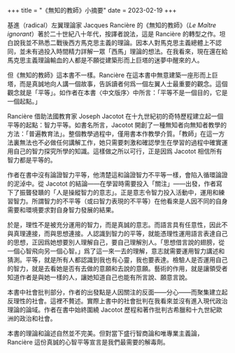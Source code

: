 +++
title = "《無知的教師》小摘要"
date = 2023-02-19
+++

基進（radical）左翼理論家 Jacques Rancière 的《無知的教師》（*Le Maître ignorant*）著於二十世紀八十年代，按譯者說法，這是 Rancière 的轉型之作。坦白說我並不熟悉二戰後西方馬克思主義的理論。因本人對馬克思主義總體上不認同，並未有過投入時間精力詳解一眾「西馬」理論的想法。在我看來，現在還在給馬克思主義理論輸血的人都是不願從建築形而上巨塔的迷夢中醒來的人。

但《無知的教師》這本書不一樣。Rancière 在這本書中無意建築一座形而上巨塔，而是真誠地向人講一個故事，告訴讀者何爲一個左翼人士最重要的觀念。這個觀念就是「平等」。如作者在本書〈中文版序〉中所言：「平等不是一個目的，它是一個起點。」

Rancière 借助法國教育家 Joseph Jacotot 在十九世紀初的奇特歷程建立起一個平等的起點：智力平等。如書名所言，Jacotot 開創了一種無知者向無知者教學的方法：「普遍教育法」。整個教學過程中，僅用書本作教學介質。「教師」在這一方法裏無法也不必做任何講解工作，她只需要刺激和確認學生在學習的過程中確實運用自己的智力探究所學的知識。這樣做之所以可行，正是因爲 Jacotot 相信所有智力都是平等的。

作者在書中沒有論證智力平等，他清楚這和論證智力不平等一樣，會陷入循環論證的泥淖中。從 Jacotot 的結論——在學習時需要投入「關注」——出發，作者寫下了振聾發聵的「人是操縱智力的意志」。正是意志令智力投入活動中，運用和練習智力。所謂智力的不平等（或曰智力表現的不平等）在他看來是人因不同的自身需要和環境要求對自身智力發展的結果。

於是，理性不是被充分運用的智力，而是真誠的意志。而語言具有任意性，因此不與真理連接，而與思想連接。人認識到智力的平等，就能憑理性運用語言表達自己的思想，正因爲她想要別人理解自己，要自己理解別人。「思想借言說的翅膀，從一個心智飛向另一個心智。」爲了這一來一去的理解，意志就需要運用智力講述和猜測。平等，就是所有人都認識到我也有心靈，我也要表達。檢驗人是否運用自己的智力，就是去看她是否有去做的意願和去說的意願。藝術的作用，就是讓領受者知道作者是與她一樣的人，讓她知道自己也能有所言說、願意言說。

本書中社會批判部分，作者的出發點是人因關注的反面——分心——而聚集建立起反理性的社會。這裡不贅述。實際上書中的社會批判在我看來並沒有進入現代政治理論的論域。作者在書中始終圍繞 Jacotot 歷程和著作批判古希臘和十九世紀歐洲的政治和社會。

本書的理論和論述自然並不完美。但對當下盛行智商論和唯專業主義論，Rancière 這份真誠的心智平等宣言是我們最需要的解毒劑。
